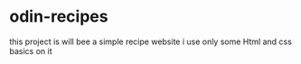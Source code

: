 # odin-recipes
this project is will bee a simple recipe website i use only some Html and css basics on it 